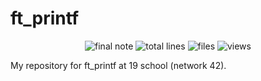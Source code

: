 #	ft_printf
<p align="center">
<img alt="final note" src="https://img.shields.io/badge/final%20note-100%25-brightgreen">
<img alt="total lines" src="https://img.shields.io/tokei/lines/github/COUNFOUZZ/19-ft_printf?style=flat">
<img alt="files" src="https://img.shields.io/github/directory-file-count/COUNFOUZZ/19-ft_printf">
<img alt="views" src="https://hits.seeyoufarm.com/api/count/incr/badge.svg?url=https%3A%2F%2Fgithub.com%2FCOUNFOUZZ%2F19-ft_printf.git&count_bg=%231A83C2&title_bg=%23555555&icon=&icon_color=%23E7E7E7&title=views&edge_flat=false">
</p>

My repository for ft_printf at 19 school (network 42).
